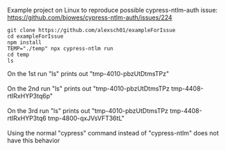 Example project on Linux to reproduce possible cypress-ntlm-auth issue: https://github.com/bjowes/cypress-ntlm-auth/issues/224

```
git clone https://github.com/alexsch01/exampleForIssue
cd exampleForIssue
npm install
TEMP="./temp" npx cypress-ntlm run
cd temp
ls
```
On the 1st run "ls" prints out "tmp-4010-pbzUtDtmsTPz"\
\
On the 2nd run "ls" prints out "tmp-4010-pbzUtDtmsTPz  tmp-4408-rtIRxHYP3tq6p"\
\
On the 3rd run "ls" prints out "tmp-4010-pbzUtDtmsTPz  tmp-4408-rtIRxHYP3tq6  tmp-4800-qxJVsVFT36tL"\
\
Using the normal "cypress" command instead of "cypress-ntlm" does not have this behavior
